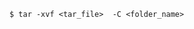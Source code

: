 <!-- usedin: [ _includes/_inlines/Tutorials/common/1970-09-26-manage-backups/1970-09-26-manage-backups_unzip-your-backup.md] -->

```
$ tar -xvf <tar_file>  -C <folder_name>
```
